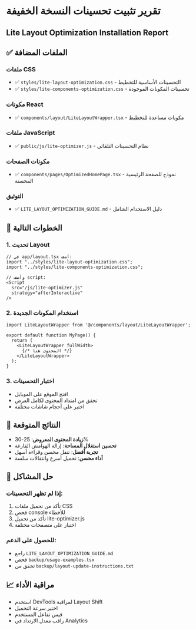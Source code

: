 # تقرير تثبيت تحسينات النسخة الخفيفة
## Lite Layout Optimization Installation Report

## ✅ الملفات المضافة

### ملفات CSS
- ✅ `styles/lite-layout-optimization.css` - التحسينات الأساسية للتخطيط
- ✅ `styles/lite-components-optimization.css` - تحسينات المكونات الموجودة

### مكونات React
- ✅ `components/layout/LiteLayoutWrapper.tsx` - مكونات مساعدة للتخطيط

### ملفات JavaScript
- ✅ `public/js/lite-optimizer.js` - نظام التحسينات التلقائي

### مكونات الصفحات
- ✅ `components/pages/OptimizedHomePage.tsx` - نموذج للصفحة الرئيسية المحسنة

### التوثيق
- ✅ `LITE_LAYOUT_OPTIMIZATION_GUIDE.md` - دليل الاستخدام الشامل

## 🚀 الخطوات التالية

### 1. تحديث Layout
```tsx
// في app/layout.tsx أضف:
import "../styles/lite-layout-optimization.css";
import "../styles/lite-components-optimization.css";

// وأضف script:
<Script 
  src="/js/lite-optimizer.js"
  strategy="afterInteractive"
/>
```

### 2. استخدام المكونات الجديدة
```tsx
import LiteLayoutWrapper from '@/components/layout/LiteLayoutWrapper';

export default function MyPage() {
  return (
    <LiteLayoutWrapper fullWidth>
      {/* المحتوى هنا */}
    </LiteLayoutWrapper>
  );
}
```

### 3. اختبار التحسينات
- افتح الموقع على الموبايل
- تحقق من امتداد المحتوى لكامل العرض
- اختبر على أحجام شاشات مختلفة

## 📱 النتائج المتوقعة

- **زيادة المحتوى المعروض**: 25-30%
- **تحسين استغلال المساحة**: إزالة الهوامش الفارغة
- **تجربة أفضل**: تنقل محسن وقراءة أسهل
- **أداء محسن**: تحميل أسرع وانتقالات سلسة

## 🔧 حل المشاكل

### إذا لم تظهر التحسينات:
1. تأكد من تحميل ملفات CSS
2. فحص console للأخطاء
3. تأكد من تحميل lite-optimizer.js
4. اختبار على متصفحات مختلفة

### للحصول على الدعم:
- راجع `LITE_LAYOUT_OPTIMIZATION_GUIDE.md`
- فحص `backup/usage-examples.tsx`
- تحقق من `backup/layout-update-instructions.txt`

## 📈 مراقبة الأداء

- استخدم DevTools لمراقبة Layout Shift
- اختبر سرعة التحميل
- قيس تفاعل المستخدم
- راقب معدل الارتداد في Analytics
